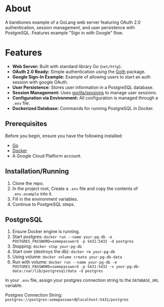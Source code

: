 # About

A barebones example of a GoLang web server featuring OAuth 2.0 authentication, session management, and user persistence with PostgreSQL. Features example "Sign in with Google" flow.

# Features

- **Web Server:** Built with standard library Go (`net/http`).
- **OAuth 2.0 Ready:** Simple authentication using the [Goth](https://github.com/markbates/goth) package.
- **Google Sign-In Example:** Example of allowing users to start an auth session with google OAuth.
- **User Persistence:** Stores user information in a PostgreSQL database.
- **Session Management:** Uses [gorilla/sessions](https://github.com/gorilla/sessions) to manage user sessions.
- **Configuration via Environment:** All configuration is managed through a `.env` file.
- **Dockerized Database:** Commands for running PostgreSQL in Docker.

## Prerequisites

Before you begin, ensure you have the following installed:

- [Go](https://go.dev/doc/install)
- [Docker](https://docs.docker.com/get-docker/)
- A Google Cloud Platform account.

## Installation/Running

1. Clone the repo.
2. In the project root, Create a `.env` file and copy the contents of `.env.example` into it.
3. Fill in the environment variables.
4. Continue to PostgreSQL steps.

## PostgreSQL

1. Ensure Docker engine is running.
2. Start postgres: `docker run --name your-pg-db -e POSTGRES_PASSWORD=somepassword -p 5431:5432 -d postgres`
3. Stopping: `docker stop your-pg-db`
4. Start over (destroys the db): `docker rm your-pg-db`
5. Using volume: `docker volume create your-pg-db-data`
6. Run with volume: `docker run --name your-pg-db -e POSTGRES_PASSWORD=somepassword -p 5431:5432 -v your-pg-db-data:/var/lib/postgresql/data -d postgres`

In your `.env` file, assign your postgres connection string to the `DATABASE_URL` variable.

Postgres Connection String: `postgres://postgres:somepassword@localhost:5431/postgres`
